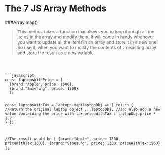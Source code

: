 # The 7 JS Array Methods

###Array.map()
>This method takes a function that allows you to loop through all the items in the array and modify them.
>It will come in handy whenever you want to update all the items in an array and store it in a new one.
>So use it, when you want to modify the contents of an existing array and store the result as a new variable. 
<br>
<pre>
<code>
```javascript
const laptopsWithPrice = [
  {brand:"Apple", price: 1500},
  {brand:"Samesung", price: 1300}
  ];
  
  const laptopsWithTax = laptops.map(laptopObj => {
    return {
    //Return the original laptop object
    ...laptopObj,
    //and also add a new value containing the price with tax
    priceWithTax : laptopObj.price * 1.2
    }
  });
  
  //The result would be
  [
  {brand:"Apple", price: 1500, priceWithTax:1800},
  {brand:"Samesung", price: 1300, priceWithTax:1560}
  ];
</code>
</pre>
